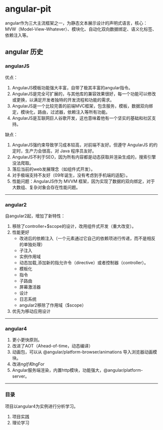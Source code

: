 # angular-pit #
angular作为三大主流框架之一，为静态文本展示设计的声明式语言，核心：MVW（Model-View-Whatever）、模块化、自动化双向数据绑定、语义化标签、依赖注入等。

## angular 历史 ##

### angularJS ###
优点：

1. AngularJS模板功能强大丰富，自带了极其丰富的angular指令。
2. AngularJS是完全可扩展的，与其他库的兼容效果很好，每一个功能可以修改或更换，以满足开发者独特的开发流程和功能的需求。
3. AngularJS是一个比较完善的前端MVC框架，包含服务，模板，数据双向绑定，模块化，路由，过滤器，依赖注入等所有功能。
4. AngularJS是互联网巨人谷歌开发，这也意味着他有一个坚实的基础和社区支持。

缺点：

1. AngularJS强约束导致学习成本较高，对前端不友好。但遵守 AngularJS 的约定时，生产力会很高，对 Java 程序员友好。
2.  AngularJS不利于SEO，因为所有内容都是动态获取并渲染生成的，搜索引擎没法爬取。
3.  落后当前的web发展理念（如组件式开发）。
4.  对手极端支持不友好（09年诞生，没有考虑到手机端的适配）。
5. 性能问题：AngularJS作为 MVVM 框架，因为实现了数据的双向绑定，对于大数组、复杂对象会存在性能问题。

----------

### angular2 ###

自angular2起，增加了新特性：

1. 移除了controller+$scope的设计，改用组件式开发（重大改变）。
2. 性能更好 
	-  改进后的依赖注入（一个元素通过它自己的依赖项进行传递，而不是相反的单独处理）
	-  子注入
	-  实例作用域
	-  动态加载,添加新的指允许令（directive）或者控制器（controller）。
	-  模板化
	-  指令
	-  子路由
	-  屏幕激活器
	-  设计
	-  日志系统
	-  angular2移除了作用域（$scope）
3. 优先为移动应用设计

----------

### angular4 ###

1. 更小更快原则。
2. 改进了AOT（Ahead-of-time，动态编译）
3. 动画包，可以从 @angular/platform-browser/animations 导入浏览器动画模块。
4. 改进*ngIf和*ngFor
5. Angular服务端渲染，内置http模块，功能强大，@angular/platform-server。


----------
### 目录 ###

项目以angular4为实例进行分析学习。

1. 项目实践
2. 理论学习
